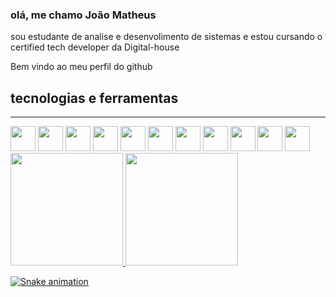 ### olá, me chamo João Matheus
sou estudante de analise e desenvolimento de sistemas e estou cursando o certified tech developer da Digital-house

Bem vindo ao meu perfil do github

<h2>tecnologias e ferramentas</h2>
<HR>
<div>
<img src="https://cdn.jsdelivr.net/gh/devicons/devicon/icons/linux/linux-original.svg" width="40" height="40"/>
<img src="https://cdn.jsdelivr.net/gh/devicons/devicon/icons/sass/sass-original.svg" width="40" height="40" />
<img src="https://cdn.jsdelivr.net/gh/devicons/devicon/icons/docker/docker-original-wordmark.svg" width="40" height="40" />
<img src="https://cdn.jsdelivr.net/gh/devicons/devicon/icons/typescript/typescript-original.svg" width="40" height="40" />
<img src="https://cdn.jsdelivr.net/gh/devicons/devicon/icons/javascript/javascript-original.svg" width="40" height="40" />
<img src="https://cdn.jsdelivr.net/gh/devicons/devicon/icons/c/c-original.svg" width="40" height="40"/>
<img src="https://cdn.jsdelivr.net/gh/devicons/devicon/icons/css3/css3-original-wordmark.svg" width="40" height="40" />
<img src="https://cdn.jsdelivr.net/gh/devicons/devicon/icons/html5/html5-original-wordmark.svg" width="40" height="40" />
<img src="https://cdn.jsdelivr.net/gh/devicons/devicon/icons/java/java-original.svg" width="40" height="40" />
<img src="https://cdn.jsdelivr.net/gh/devicons/devicon/icons/bootstrap/bootstrap-original-wordmark.svg"  width="40" height="40" />
<img src="https://cdn.jsdelivr.net/gh/devicons/devicon/icons/figma/figma-original.svg"  width="40" height="40" />

</div>
          
<div>
<a href="https://github.com/seu-usuário-aqui">
<img height="180em" src="https://github-readme-stats.vercel.app/api/top-langs/?username=matheuslazaro13&layout=compact&langs_count=7&theme=dracula"/>
<img height="180em" src="https://github-readme-stats.vercel.app/api?username=matheuslazaro13&show_icons=true&theme=dracula&include_all_commits=true&count_private=true"/>
</div>
          
 ![Snake animation](https://github.com/matheuslaaro13/matheuslazaro13/blob/output/github-contribution-grid-snake.svg)

          
          
          
 
          

<!--
**Matheuslazaro13/matheuslazaro13** is a ✨ _special_ ✨ repository because its `README.md` (this file) appears on 
-->
